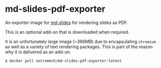 # md-slides-pdf-exporter

An exporter image for [md-slides](github.com/AstromechZA/md-slides) for rendering slides as PDF.

This is an optional add-on that is downloaded when required.

It is an unfortunately large image (~366MB) due to encapsulating `chromium` as well as a variety of text rendering packages. This is part of the reason why it is delivered as an add-on.

```
$ docker pull astromech/md-slides-pdf-exporter:latest
```
